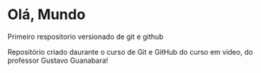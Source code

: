 # Olá, Mundo
 Primeiro respositorio versionado de git e github
 
 Repositório criado daurante o curso de Git e GitHub do curso em video, do professor Gustavo Guanabara!
